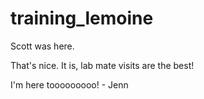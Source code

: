 # training_lemoine

Scott was here.

That's nice. It is, lab mate visits are the best!

I'm here tooooooooo! - Jenn